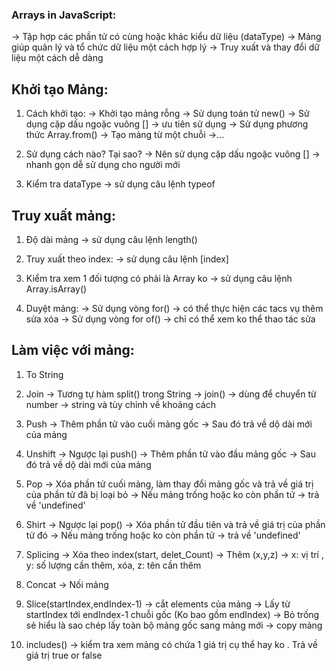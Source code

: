 ### Arrays in JavaScript:

-> Tập hợp các phần tử có cùng hoặc khác kiểu dữ liệu (dataType)
-> Mảng giúp quản lý và tổ chức dữ liệu một cách hợp lý
-> Truy xuất và thay đổi dữ liệu một cách dễ dàng

## Khởi tạo Mảng:

1. Cách khởi tạo:
   -> Khởi tạo mảng rỗng
   -> Sử dụng toán tử new()
   -> Sử dụng cặp dấu ngoặc vuông [] -> ưu tiên sử dụng
   -> Sử dụng phương thức Array.from() -> Tạo mảng từ một chuỗi
   ->...

2. Sử dụng cách nào? Tại sao?
   -> Nên sử dụng cặp dấu ngoặc vuông [] -> nhanh gọn dễ sử dụng cho người mới

3. Kiểm tra dataType
   -> sử dụng câu lệnh typeof

## Truy xuất mảng:

1. Độ dài mảng
   -> sử dụng câu lệnh length()

2. Truy xuất theo index:
   -> sử dụng câu lệnh [index]

3. Kiểm tra xem 1 đối tượng có phải là Array ko
   -> sử dụng câu lệnh Array.isArray()

4. Duyệt mảng:
   -> Sử dụng vòng for() -> có thể thực hiện các tacs vụ thêm sửa xóa
   -> Sử dụng vòng for of() -> chỉ có thể xem ko thể thao tác sửa

<!-- -------------------------------- Array  Method  P1 --------------------- -->

## Làm việc với mảng:

1. To String

2. Join
   -> Tương tự hàm split() trong String
   -> join() -> dùng để chuyển từ number -> string và tùy chỉnh về khoảng cách

3. Push
   -> Thêm phần tử vào cuối mảng gốc
   -> Sau đó trả về dộ dài mới của mảng

4. Unshift
   -> Ngược lại push()
   -> Thêm phần tử vào đầu mảng gốc
   -> Sau đó trả về dộ dài mới của mảng

5. Pop
   -> Xóa phần tử cuối mảng, làm thay đổi mảng gốc và trả về giá trị của phần tử đã bị loại bỏ
   -> Nếu mảng trống hoặc ko còn phần tử -> trả về 'undefined'

6. Shirt
   -> Ngược lại pop()
   -> Xóa phần tử đầu tiên và trả về giá trị của phần tử đó
   -> Nếu mảng trống hoặc ko còn phần tử -> trả về 'undefined'

7. Splicing
   -> Xóa theo index(start, delet_Count)
   -> Thêm (x,y,z) -> x: vị trí , y: số lượng cần thêm, xóa, z: tên cần thêm

8. Concat
   -> Nối mảng

9. Slice(startIndex,endIndex-1)
   -> cắt elements của mảng
   -> Lấy từ startIndex tới endIndex-1 chuỗi gốc (Ko bao gồm endIndex)
   -> Bỏ trống sẻ hiểu là sao chép lấy toàn bộ mảng gốc sang mảng mới
   -> copy mảng

10. includes()
-> kiểm tra xem mảng có chứa 1 giá trị cụ thể hay ko . Trả về giá trị true or false
<!-- -------------------------------- Array  Method  P2 --------------------- -->
